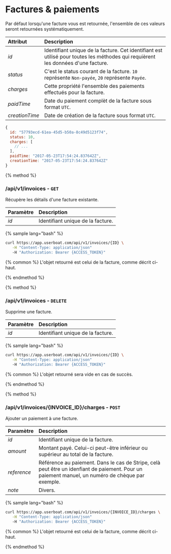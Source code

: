 # Factures & paiements

Par défaut lorsqu'une facture vous est retournée, l'ensemble de ces valeurs seront retournées systématiquement.

| Attribut | Description |
| :--- | :--- |
| _id_ | Identifiant unique de la facture. Cet identifiant est utilisé pour toutes les méthodes qui requièrent les données d'une facture. |
| _status_ | C'est le status courant de la facture. `10` représente `Non-payée`, `20` représente `Payée`. |
| _charges_ | Cette propriété l'ensemble des paiements effectués pour la facture. |
| _paidTime_ | Date du paiement complèt de la facture sous format `UTC`. |
| _creationTime_ | Date de création de la facture sous format `UTC`. |

```javascript
{
  id: "57793ecd-61ea-45d5-b50a-8c49d5123f74",
  status: 10,
  charges: [
    // ...
  ],
  paidTime: "2017-05-23T17:54:24.837642Z",
  creationTime: "2017-05-23T17:54:24.837642Z"
}
```

{% method %}
### /api/v1/invoices - `GET`

Récupère les détails d'une facture existante.

| Paramètre | Description |
| :--- | :--- |
| _id_ | Identifiant unique de la facture. |

{% sample lang="bash" %}
```bash 
curl https://app.userboat.com/api/v1/invoices/{ID} \
   -H "Content-Type: application/json"
   -H "Authorization: Bearer {ACCESS_TOKEN}"
```

{% common %}
L'objet retourné est celui de la facture, comme décrit ci-haut.

{% endmethod %}

{% method %}
### /api/v1/invoices - `DELETE`

Supprime une facture.

| Paramètre | Description |
| :--- | :--- |
| _id_ | Identifiant unique de la facture. |

{% sample lang="bash" %}
```bash 
curl https://app.userboat.com/api/v1/invoices/{ID} \
   -H "Content-Type: application/json"
   -H "Authorization: Bearer {ACCESS_TOKEN}"
```

{% common %}
L'objet retourné sera vide en cas de succès.

{% endmethod %}


{% method %}
### /api/v1/invoices/{INVOICE_ID}/charges - `POST`

Ajouter un paiement à une facture.

| Paramètre | Description |
| :--- | :--- |
| _id_ | Identifiant unique de la facture. |
| _amount_ | Montant payé. Celui-ci peut-être inférieur ou supérieur au total de la facture. |
| _reference_ | Référence au paiement. Dans le cas de Stripe, celà peut être un idenfiant de paiement. Pour un paiement manuel, un numéro de chèque par exemple. |
| _note_ | Divers. |

{% sample lang="bash" %}
```bash 
curl https://app.userboat.com/api/v1/invoices/{INVOICE_ID}/charges \
   -H "Content-Type: application/json"
   -H "Authorization: Bearer {ACCESS_TOKEN}"
```

{% common %}
L'objet retourné est celui de la facture, comme décrit ci-haut.

{% endmethod %}
